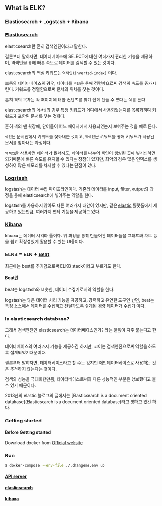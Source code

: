 ## What is ELK?

### Elasticsearch + Logstash + Kibana

### [Elasticsearch](https://www.elastic.co/kr/)

elasticsearch란 흔히 검색엔진이라고 말한다.

결론부터 말하자면, 데이터베이스에 SELECT에 대한 여러가지 편리한 기능을 제공하며, 역색인을 통해 빠른 속도로 데이터를 검색할 수 있는 것이다.

elasticsearch의 핵심 키워드는 `역색인(inverted-index)` 이다.

보통의 데이터베이스의 경우, 데이터를 `색인`을 통해 정렬함으로써 검색의 속도를 증가시킨다.
키워드를 정렬함으로써 문서의 위치를 찾는 것이다.

흔히 책의 목차는 각 페이지에 대한 컨텐츠를 찾기 쉽게 만들 수 있다는 예를 든다.

elasticsearch의 `역색인`의 경우 특정 키워드가 어디에서 사용되었는지를 목록화하여 키워드가 포함된 문서를 찾는 것이다.

흔히 책의 맨 뒷장에, 단어들이 어느 페이지에서 사용되었는지 보여주는 것을 예로 든다.

`색인`은 문서안에서 키워드를 찾아내는 것이고, `역색인`은 키워드를 통해 키워드가 사용된 문서를 찾아내는 과정이다.

`역색인`을 사용하면 데이터가 많아져도, 데이터를 나누어 색인이 생성된 곳에 넣기만하면 되기때문에 빠른 속도를 유지할 수 있다는 장점이 있지만, 최악의 경우 많은 인덱스를 생성하여 많은 메모리를 차지할 수 있다는 단점이 있다.

### [Logstash](https://www.elastic.co/kr/logstash/)

logstash는 데이터 수집 파이프라인이다.
기존의 데이터를 input, filter, output의 과정을 통해 elasticsearch에 넣어주는 역할을 한다.

logstash를 사용하지 않아도 다른 여러가지 대안이 있지만, 같은 [elastic](https://www.elastic.co/kr/about/) 플랫폼에서 제공하고 있는만큼, 여러가지 편의 기능을 제공하고 있다.

### [Kibana](https://www.elastic.co/kr/kibana/)

kibana는 데이터 시각화 툴이다.
위 과정을 통해 만들어진 데이터들을 그래프와 차트 등을 쉽고 확장성있게 활용할 수 있는 UI툴이다.

### ELKB = ELK + [Beat](https://www.elastic.co/kr/beats/)

최근에는 beat를 추가함으로써 ELKB stack이라고 부르기도 한다.

#### Beat란

beat는 logstash와 비슷한, 데이터 수집기로서의 역할을 한다.

logstash는 많은 데이터 처리 기능을 제공하고, 강력하고 유연한 도구인 반면,
beat는 특정 소스에서 데이터를 수집하고 전달하도록 설계된 경량 데이터가 수집기 이다.

### Is elasticsearch database?

그래서 검색엔진인 elasticsearch는 데이터베이스인가? 라는 물음이 자주 붙는다고 한다.

데이터베이스의 여러가지 기능을 제공하긴 하지만, 코어는 검색엔진으로써 역할을 하도록 설계되었기때문이다.

결론부터 말하자면, 데이터베이스라고 할 수는 있지만 메인데이터베이스로 사용하는 것은 추천하지 않는다는 것이다.

검색의 성능을 극대화한만큼, 데이터베이스로써의 다른 성능적인 부분은 양보했다고 볼 수 있기 때문이다.

2013년의 elastic 블로그의 글에서는 [Elasticsearch is a document oriented database](Elasticsearch is a document oriented database)라고 칭하고 있긴 하다.

### Getting started

#### Before Getting started

Download docker from [Official website](https://docs.docker.com/compose/install)

### Run

```bash
$ docker-compose --env-file ./.changeme.env up
```

#### [API server](http://localhost:8000/graphql)

#### [elasticsearch](http://localhost:9200/)

#### [kibana](http://localhost:5601/)
